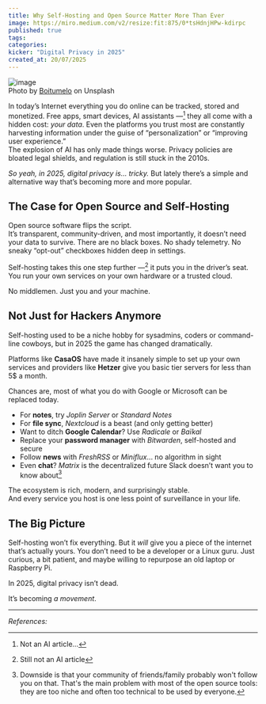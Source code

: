 ```yaml
---
title: Why Self-Hosting and Open Source Matter More Than Ever
image: https://miro.medium.com/v2/resize:fit:875/0*tsHdnjHPw-kdirpc
published: true
tags:
categories:
kicker: "Digital Privacy in 2025"
created_at: 20/07/2025
---
```


<img src="https://miro.medium.com/v2/resize:fit:875/0*tsHdnjHPw-kdirpc" alt="image">
<div class="unsplash-mention">
  Photo by <a href="https://unsplash.com/@writecodenow">Boitumelo</a> on Unsplash
</div>

In today’s Internet everything you do online can be tracked, stored and monetized.
Free apps, smart devices, AI assistants —[^1] they all come with a hidden cost: _your data_. Even the platforms you trust most are constantly harvesting information under the guise of “personalization” or “improving user experience.”  
The explosion of AI has only made things worse. Privacy policies are bloated legal shields, and regulation is still stuck in the 2010s.

_So yeah, in 2025, digital privacy is… tricky._ But lately there’s a simple and alternative way that’s becoming more and more popular.

## The Case for Open Source and Self-Hosting

Open source software flips the script.  
It’s transparent, community-driven, and most importantly, it doesn’t need your data to survive. There are no black boxes. No shady telemetry. No sneaky “opt-out” checkboxes hidden deep in settings.

Self-hosting takes this one step further —[^2] it puts you in the driver’s seat.  
You run your own services on your own hardware or a trusted cloud.

No middlemen. Just you and your machine.

## Not Just for Hackers Anymore

Self-hosting used to be a niche hobby for sysadmins, coders or command-line cowboys, but in 2025 the game has changed dramatically.

Platforms like **CasaOS** have made it insanely simple to set up your own services and providers like **Hetzer** give you basic tier servers for less than 5$ a month.

Chances are, most of what you do with Google or Microsoft can be replaced today.

- For **notes**, try _Joplin Server_ or _Standard Notes_
- For **file sync**, _Nextcloud_ is a beast (and only getting better)
- Want to ditch **Google Calendar**? Use _Radicale_ or _Baïkal_
- Replace your **password manager** with _Bitwarden_, self-hosted and secure
- Follow **news** with _FreshRSS_ or _Miniflux_... no algorithm in sight
- Even **chat**? _Matrix_ is the decentralized future Slack doesn’t want you to know about[^3]

The ecosystem is rich, modern, and surprisingly stable.  
And every service you host is one less point of surveillance in your life.

## The Big Picture

Self-hosting won’t fix everything. But it _will_ give you a piece of the internet that’s actually yours. You don’t need to be a developer or a Linux guru.
Just curious, a bit patient, and maybe willing to repurpose an old laptop or Raspberry Pi.

In 2025, digital privacy isn’t dead.

It’s becoming _a movement_.

---

_References:_

[^1]: Not an AI article...
[^2]: Still not an AI article
[^3]: Downside is that your community of friends/family probably won't follow you on that. That's the main problem with most of the open source tools: they are too niche and often too technical to be used by everyone.
